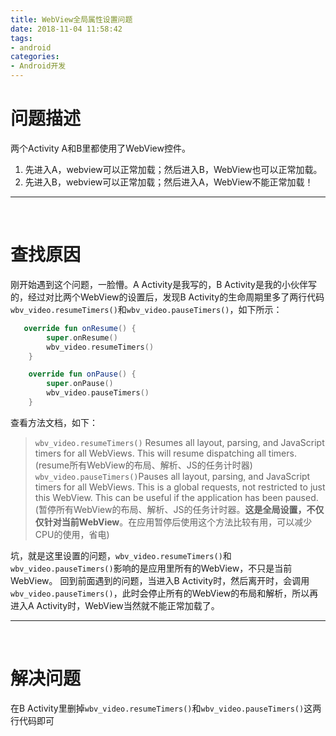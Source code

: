 ```yaml
---
title: WebView全局属性设置问题
date: 2018-11-04 11:58:42
tags:
- android
categories:
- Android开发
---
```


# 问题描述

两个Activity A和B里都使用了WebView控件。

1. 先进入A，webview可以正常加载；然后进入B，WebView也可以正常加载。
2. 先进入B，webview可以正常加载；然后进入A，WebView不能正常加载！

-- -- --

<br>

# 查找原因

刚开始遇到这个问题，一脸懵。A Activity是我写的，B Activity是我的小伙伴写的，经过对比两个WebView的设置后，发现B Activity的生命周期里多了两行代码`wbv_video.resumeTimers()`和`wbv_video.pauseTimers()`，如下所示：

```kotlin
   override fun onResume() {
        super.onResume()
        wbv_video.resumeTimers()
    }

    override fun onPause() {
        super.onPause()
        wbv_video.pauseTimers()
    }
```
查看方法文档，如下：
>`wbv_video.resumeTimers()` Resumes all layout, parsing, and JavaScript timers for all WebViews. This will resume dispatching all timers.(resume所有WebView的布局、解析、JS的任务计时器)
>`wbv_video.pauseTimers()`Pauses all layout, parsing, and JavaScript timers for all WebViews. This is a global requests, not restricted to just this WebView. This can be useful if the application has been paused.(暂停所有WebView的布局、解析、JS的任务计时器。**这是全局设置，不仅仅针对当前WebView**。在应用暂停后使用这个方法比较有用，可以减少CPU的使用，省电)

坑，就是这里设置的问题，`wbv_video.resumeTimers()`和`wbv_video.pauseTimers()`影响的是应用里所有的WebView，不只是当前WebView。
回到前面遇到的问题，当进入B Activity时，然后离开时，会调用`wbv_video.pauseTimers()`，此时会停止所有的WebView的布局和解析，所以再进入A Activity时，WebView当然就不能正常加载了。

-- -- --

<br>

# 解决问题

在B Activity里删掉`wbv_video.resumeTimers()`和`wbv_video.pauseTimers()`这两行代码即可